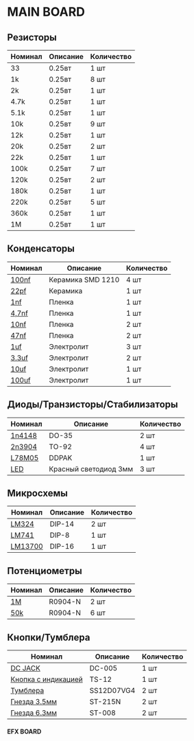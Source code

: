 # MAIN BOARD

## Резисторы

| Номинал | Описание | Количество |
| ------ | ----------- | ----------- |
| 33 | 0.25вт | 1 шт |
| 1k | 0.25вт | 8 шт |
| 2k | 0.25вт | 1 шт |
| 4.7k | 0.25вт | 1 шт |
| 5.1k | 0.25вт | 1 шт |
| 10k | 0.25вт | 9 шт |
| 12k | 0.25вт | 1 шт |
| 20k | 0.25вт | 2 шт |
| 22k | 0.25вт | 1 шт |
| 100k | 0.25вт | 7 шт |
| 120k | 0.25вт | 2 шт |
| 180k | 0.25вт | 1 шт |
| 220k | 0.25вт | 5 шт |
| 360k | 0.25вт | 1 шт |
| 1M | 0.25вт | 1 шт |

## Конденсаторы

| Номинал | Описание | Количество |
| ------ | ----------- | ----------- |
| [100nf](https://www.chipdip.ru/product/grm32dr72e104k) | Керамика SMD 1210 | 4 шт |
| [22pf](https://www.chipdip.ru/product0/9000313106) | Керамика | 1 шт |
| [1nf](https://www.chipdip.ru/product/b32529c1102j000) | Пленка | 1 шт |
| [4,7nf](https://www.chipdip.ru/product/b32529c3472j000) | Пленка | 1 шт |
| [10nf](https://www.chipdip.ru/product/b32529c1103j000) | Пленка | 2 шт |
| [47nf](https://www.chipdip.ru/product0/48805) | Пленка | 2 шт |
| [1uf](https://www.chipdip.ru/product0/9000565812) | Электролит | 3 шт |
| [3.3uf](https://www.chipdip.ru/product0/9000565827) | Электролит | 2 шт |
| [10uf](https://www.chipdip.ru/product0/9000565842) | Электролит | 1 шт |
| [100uf](https://www.chipdip.ru/product0/9000565756) | Электролит | 1 шт |

## Диоды/Транзисторы/Стабилизаторы

| Номинал | Описание | Количество |
| ------ | ----------- | ----------- |
| [1n4148](https://a.aliexpress.com/_AchTzd) | DO-35 | 2 шт |
| [2n3904](https://a.aliexpress.com/_9xh8vD) | TO-92 | 4 шт |
| [L78M05](https://a.aliexpress.com/_AcvypD) | DDPAK | 1 шт |
| [LED](https://www.chipdip.ru/product/gnl-3012hd) | Красный светодиод 3мм | 3 шт |

## Микросхемы

| Номинал | Описание | Количество |
| ------ | ----------- | ----------- |
| [LM324](https://a.aliexpress.com/_ArLX4b) | DIP-14 | 2 шт |
| [LM741](https://a.aliexpress.com/_AODHgb) | DIP-8 | 1 шт |
| [LM13700](https://a.aliexpress.com/_AKLPgF) | DIP-16 | 1 шт |

## Потенциометры

| Номинал | Описание | Количество |
| ------ | ----------- | ----------- |
| [1M](https://aliexpress.ru/item/1871188517.html) | R0904-N | 2 шт |
| [50k](https://aliexpress.ru/item/1871188517.html) | R0904-N | 6 шт |

## Кнопки/Тумблера
| Номинал | Описание | Количество |
| ------ | ----------- | ----------- |
| [DC JACK](https://a.aliexpress.com/_9z3rrD) | DC-005 | 1 шт |
| [Кнопка с индикацией](https://a.aliexpress.com/_9wfFIX) | TS-12 | 1 шт |
| [Тумблера](https://a.aliexpress.com/_Ap9OR9) | SS12D07VG4 | 2 шт |
| [Гнезда 3.5мм](https://www.chipdip.ru/product/st-215n-04) | ST-215N | 2 шт |
| [Гнезда 6.3мм](https://www.chipdip.ru/product/st-008s-05) | ST-008 | 2 шт |


#### EFX BOARD
